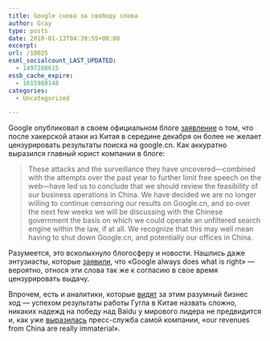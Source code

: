 ```yaml
---
title: Google снова за свободу слова
author: Gray
type: posts
date: 2010-01-13T04:39:55+00:00
excerpt:
url: /10025
esml_socialcount_LAST_UPDATED:
  - 1497288615
essb_cache_expire:
  - 1615988148
categories:
  - Uncategorized

---
```








Google опубликовал в своем официальном блоге <a href="http://googleblog.blogspot.com/2010/01/new-approach-to-china.html" target="_blank">заявление</a> о том, что после хакерской атаки из Китая в середине декабря он более не желает цензурировать результаты поиска на google.cn. Как аккуратно выразился главный юрист компании в блоге:

> These attacks and the surveillance they have uncovered&#8212;combined with the attempts over the past year to further limit free speech on the web&#8212;have led us to conclude that we should review the feasibility of our business operations in China. We have decided we are no longer willing to continue censoring our results on Google.cn, and so over the next few weeks we will be discussing with the Chinese government the basis on which we could operate an unfiltered search engine within the law, if at all. We recognize that this may well mean having to shut down Google.cn, and potentially our offices in China.

Разумеется, это всколыхнуло блогосферу и новости. Нашлись даже энтузиасты, которые <a href="http://twitter.com/Scobleizer/status/7689031834" target="_blank">заявили</a>, что &#171;Google always does what is right&#187; &#8212; вероятно, относя эти слова так же к согласию в свое время цензурировать выдачу.

Впрочем, есть и аналитики, которые <a href="http://www.techcrunch.com/2010/01/12/google%e2%80%99s-china-stance-more-about-business-than-thwarting-evil/" target="_blank">видят</a> за этим разумный бизнес ход &#8212; успехом результаты работы Гугла в Китае назвать сложно, никаких надежд на победу над Baidu у мирового лидера не предвидится и, как уже <a href="http://scobleizer.com/2010/01/12/why-now-google/" target="_blank">выразилась</a> пресс-служба самой компании, &#171;our revenues from China are really immaterial&#187;.
